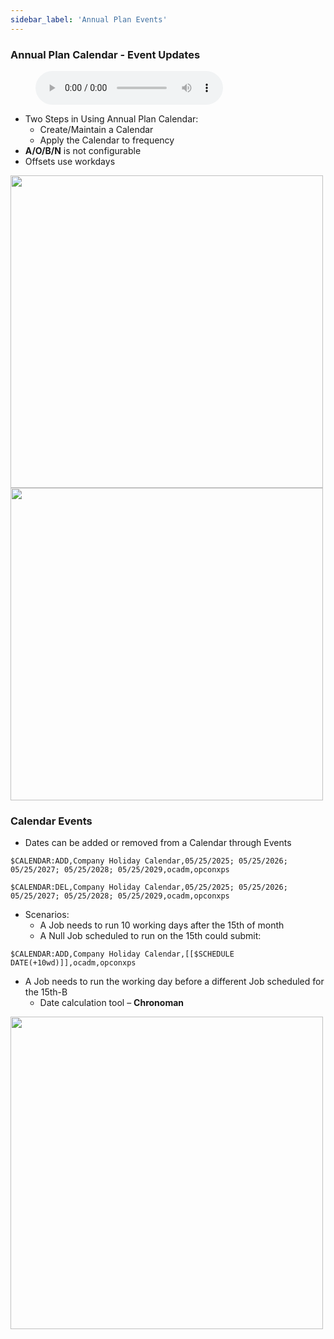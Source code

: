 ```yaml
---
sidebar_label: 'Annual Plan Events'
---
```


### Annual Plan Calendar - Event Updates

<figure>
    <audio
        controls
        src="audiobasic/AnnualPlanCalendarsEventUpdates.mp3">
            Your browser does not support the
            <code>audio</code> element.
    </audio>
</figure>

* Two Steps in Using Annual Plan Calendar:
    * Create/Maintain a Calendar
    * Apply the Calendar to frequency
* **A/O/B/N** is not configurable 
* Offsets use workdays

<a href="imgbasic/357.png" target="_blank"><img src="imgbasic/357.png" width="500"></img></a>  
<a href="imgbasic/358.png" target="_blank"><img src="imgbasic/358.png" width="500"></img></a> 

### Calendar Events

* Dates can be added or removed from a Calendar through Events

```
$CALENDAR:ADD,Company Holiday Calendar,05/25/2025; 05/25/2026; 05/25/2027; 05/25/2028; 05/25/2029,ocadm,opconxps
```

```
$CALENDAR:DEL,Company Holiday Calendar,05/25/2025; 05/25/2026; 05/25/2027; 05/25/2028; 05/25/2029,ocadm,opconxps
```

* Scenarios:
    * A Job needs to run 10 working days after the 15th of month 
    * A Null Job scheduled to run on the 15th could submit:
```
$CALENDAR:ADD,Company Holiday Calendar,[[$SCHEDULE DATE(+10wd)]],ocadm,opconxps
```
* A Job needs to run the working day before a different Job scheduled for the 15th-B
    * Date calculation tool – **Chronoman**

<a href="imgbasic/359.png" target="_blank"><img src="imgbasic/359.png" width="500"></img></a>  